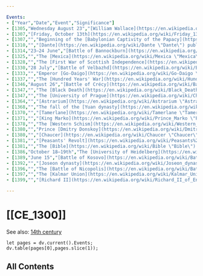 ```yaml
---

Events:
- ["Year","Date","Event","Significance"]
- [1305,"Wednesday August 23","[William Wallace](https://en.wikipedia.org/wiki/William_Wallace \"William Wallace\") is executed for treason.",""]
- [1307,"[Friday, October 13th](https://en.wikipedia.org/wiki/Friday_13th \"Friday 13th\")","The [Knights Templar](https://en.wikipedia.org/wiki/Knights_Templar \"Knights Templar\") are rounded up and murdered by [Philip the Fair](https://en.wikipedia.org/wiki/Philip_IV_of_France \"Philip IV of France\") of France, with the backing of the Pope.","Hastens the demise of the order within a decade."]
- [1307,"","Beginning of the [Babylonian Captivity of the Papacy](https://en.wikipedia.org/wiki/Babylonian_Captivity_of_the_Papacy \"Babylonian Captivity of the Papacy\") during which the Popes moved to [Avignon](https://en.wikipedia.org/wiki/Avignon \"Avignon\").","Begins a period of over seven decades of the Papacy outside of Rome that would be one of the major factors of the [Western Schism](https://en.wikipedia.org/wiki/Western_Schism \"Western Schism\")."]
- [1310,"","[Dante](https://en.wikipedia.org/wiki/Dante \"Dante\") publishes his _[Divine Comedy](https://en.wikipedia.org/wiki/Divine_Comedy \"Divine Comedy\")_.","Is one of the most defining works of literature during the [Late Middle Ages](https://en.wikipedia.org/wiki/Late_Middle_Ages \"Late Middle Ages\"), and among the most recognizable in all of literature."]
- [1314,"23–24 June","[Battle of Bannockburn](https://en.wikipedia.org/wiki/Battle_of_Bannockburn \"Battle of Bannockburn\").","[Robert the Bruce](https://en.wikipedia.org/wiki/Robert_the_Bruce \"Robert the Bruce\") restores [Scotland](https://en.wikipedia.org/wiki/Scotland \"Scotland\")'s _de facto_ independence."]
- [1325,"","The [Mexica](https://en.wikipedia.org/wiki/Mexica \"Mexica\") found the city of [Tenochtitlan](https://en.wikipedia.org/wiki/Tenochtitlan \"Tenochtitlan\").","This would later be the epicenter and capital of the [Aztec Empire](https://en.wikipedia.org/wiki/Aztec_Empire \"Aztec Empire\") until the [Siege of Tenochtitlan](https://en.wikipedia.org/wiki/Siege_of_Tenochtitlan \"Siege of Tenochtitlan\") 200 years later."]
- [1328,"","The [First War of Scottish Independence](https://en.wikipedia.org/wiki/First_War_of_Scottish_Independence \"First War of Scottish Independence\") ends in Scottish victory with the [Treaty of Edinburgh–Northampton](https://en.wikipedia.org/wiki/Treaty_of_Edinburgh%E2%80%93Northampton \"Treaty of Edinburgh–Northampton\") and _de jure_ independence.",""]
- [1330,"28 July","[Battle of Velbazhd](https://en.wikipedia.org/wiki/Battle_of_Velbazhd \"Battle of Velbazhd\").",""]
- [1333,"","Emperor [Go-Daigo](https://en.wikipedia.org/wiki/Go-Daigo \"Go-Daigo\") returns to the throne from exile, and begins the [Kenmu Restoration](https://en.wikipedia.org/wiki/Kenmu_Restoration \"Kenmu Restoration\").","The [Kamakura shogunate](https://en.wikipedia.org/wiki/Kamakura_shogunate \"Kamakura shogunate\") comes to an end, and the Kenmu Restoration only lasts a few years before the [Ashikaga shogunate](https://en.wikipedia.org/wiki/Ashikaga_shogunate \"Ashikaga shogunate\") begins."]
- [1337,"","The [Hundred Years' War](https://en.wikipedia.org/wiki/Hundred_Years%27_War \"Hundred Years' War\") begins. England and France struggle for a dominating position in Europe and their region.","The war will span through three/four different war periods within a 116-year period."]
- [1346,"August 26","[Battle of Crécy](https://en.wikipedia.org/wiki/Battle_of_Cr%C3%A9cy \"Battle of Crécy\").","English forces led by [Edward III](https://en.wikipedia.org/wiki/Edward_III \"Edward III\") and [Edward, the Black Prince](https://en.wikipedia.org/wiki/Edward,_the_Black_Prince \"Edward, the Black Prince\") defeat the French forces of [Philip VI](https://en.wikipedia.org/wiki/Philip_VI_of_France \"Philip VI of France\") despite being outnumbered at least 4 to 1, with the [longbow](https://en.wikipedia.org/wiki/English_longbow \"English longbow\") being a major factor in favor of England. Also considered to be the beginning of the end of classic [chivalry](https://en.wikipedia.org/wiki/Chivalry \"Chivalry\")."]
- [1347,"","The [Black Death](https://en.wikipedia.org/wiki/Black_Death \"Black Death\") ravages Europe for the first of many times. An estimated 20% – 40% of the population is thought to have perished within the first year.","The first of many concurrences of this plague, This was believed to have wiped out as many as 50% of Europe's population by its end."]
- [1347,"","The [University of Prague](https://en.wikipedia.org/wiki/Charles_University_of_Prague \"Charles University of Prague\") is founded.","It is the oldest Czech and German-Speaking University in the world"]
- [1364,"","[Astrarium](https://en.wikipedia.org/wiki/Astrarium \"Astrarium\")","[Giovanni de Dondi](https://en.wikipedia.org/wiki/Giovanni_de_Dondi \"Giovanni de Dondi\")"]
- [1368,"","The fall of the [Yuan dynasty](https://en.wikipedia.org/wiki/Yuan_dynasty \"Yuan dynasty\"). Its remnants, known as [Northern Yuan](https://en.wikipedia.org/wiki/Northern_Yuan \"Northern Yuan\"), continued to rule [Mongolia](https://en.wikipedia.org/wiki/Mongolia \"Mongolia\").","The breakup of the Mongol Empire, which marked the end of [Pax Mongolica](https://en.wikipedia.org/wiki/Pax_Mongolica \"Pax Mongolica\")."]
- [1370,"","[Tamerlane](https://en.wikipedia.org/wiki/Tamerlane \"Tamerlane\") establishes the [Timurid dynasty](https://en.wikipedia.org/wiki/Timurid_dynasty \"Timurid dynasty\").","During this 35-year period, [Tamerlane](https://en.wikipedia.org/wiki/Timur \"Timur\") would ravage his fellow Islamic states such as the [Golden Horde](https://en.wikipedia.org/wiki/Golden_Horde \"Golden Horde\") and the [Delhi Sultanate](https://en.wikipedia.org/wiki/Delhi_Sultanate \"Delhi Sultanate\") in order to accomplish his goal of a restored Mongol Empire."]
- [1371,"","[King Marko](https://en.wikipedia.org/wiki/Prince_Marko \"Prince Marko\")'s realm is established, the capital is located in [Prilep](https://en.wikipedia.org/wiki/Prilep \"Prilep\").",""]
- [1378,"","The [Western Schism](https://en.wikipedia.org/wiki/Western_Schism \"Western Schism\") during which three claimant popes were elected simultaneously.","The [Avignon Papacy](https://en.wikipedia.org/wiki/Avignon_Papacy \"Avignon Papacy\") ends."]
- [1380,"","Prince [Dmitry Donskoy](https://en.wikipedia.org/wiki/Dmitry_Donskoy \"Dmitry Donskoy\") of Moscow led a united Russian army to a victory over the [Mongols](https://en.wikipedia.org/wiki/Mongols \"Mongols\") in the [Battle of Kulikovo](https://en.wikipedia.org/wiki/Battle_of_Kulikovo \"Battle of Kulikovo\").","The first successful (temporary) attempt to overthrow the Tatar-Mongol yoke over the Russian principalities. Moscow becomes the center of unification of the northeastern Russian lands."]
- [1380,"","[Chaucer](https://en.wikipedia.org/wiki/Chaucer \"Chaucer\") begins to write [The Canterbury Tales](https://en.wikipedia.org/wiki/The_Canterbury_Tales \"The Canterbury Tales\").","Chaucer's greatest work, and one of the foundations towards the formation of the Modern English language"]
- [1381,"","[Peasants' Revolt](https://en.wikipedia.org/wiki/Peasants%27_Revolt \"Peasants' Revolt\") in England.","Quickest-spread revolt in English history, and the most popular revolt of the [Late Middle Ages](https://en.wikipedia.org/wiki/Late_Middle_Ages \"Late Middle Ages\")."]
- [1381,"","The [Bible](https://en.wikipedia.org/wiki/Bible \"Bible\") is translated into English by [John Wycliffe](https://en.wikipedia.org/wiki/John_Wycliffe \"John Wycliffe\").","First print published in English ([Vulgate](https://en.wikipedia.org/wiki/Vulgate \"Vulgate\"))"]
- [1386,"October 18–19th","The [University of Heidelberg](https://en.wikipedia.org/wiki/University_of_Heidelberg \"University of Heidelberg\") is founded.","It is the oldest university in [Germany](https://en.wikipedia.org/wiki/Germany \"Germany\")."]
- [1389,"June 15","[Battle of Kosovo](https://en.wikipedia.org/wiki/Battle_of_Kosovo \"Battle of Kosovo\") in Serbia.","This was in many respects the decisive battle between the Turks, led by [Sultan Murat](https://en.wikipedia.org/wiki/Murad_I \"Murad I\"), and Christian army, led by the [Serbs](https://en.wikipedia.org/wiki/Serbs \"Serbs\") and their duke Lazar. The battle took place in Kosovo, the southern province of the Medieval Serbian Empire. After this battle Turkish empire continued to spread over the Balkans, to finally reach [Vienna](https://en.wikipedia.org/wiki/Vienna \"Vienna\")."]
- [1392,"","[Joseon dynasty](https://en.wikipedia.org/wiki/Joseon_dynasty \"Joseon dynasty\") founded in [Korea](https://en.wikipedia.org/wiki/Korea \"Korea\").","Becomes longest reigning Korean dynasty."]
- [1396,"","The [Battle of Nicopolis](https://en.wikipedia.org/wiki/Battle_of_Nicopolis \"Battle of Nicopolis\").","The last great [Crusade](https://en.wikipedia.org/wiki/Crusade \"Crusade\") fails. [Bulgaria](https://en.wikipedia.org/wiki/Bulgaria \"Bulgaria\") was conquered by the [Ottomans](https://en.wikipedia.org/wiki/Ottomans \"Ottomans\")"]
- [1397,"","The [Kalmar Union](https://en.wikipedia.org/wiki/Kalmar_Union \"Kalmar Union\") is formed.","Queen [Margaret I of Denmark](https://en.wikipedia.org/wiki/Margaret_I_of_Denmark \"Margaret I of Denmark\") unites the [Denmark](https://en.wikipedia.org/wiki/Kingdom_of_Denmark \"Kingdom of Denmark\"), [Sweden](https://en.wikipedia.org/wiki/Kingdom_of_Sweden \"Kingdom of Sweden\"), and [Norway](https://en.wikipedia.org/wiki/Kingdom_of_Norway \"Kingdom of Norway\"), and lasts until 1523."]
- [1399,"","[Richard II](https://en.wikipedia.org/wiki/Richard_II_of_England \"Richard II of England\") abdicates the throne to Henry of Bolingbroke, who becomes [Henry IV of England](https://en.wikipedia.org/wiki/Henry_IV_of_England \"Henry IV of England\").","End of [Plantagenet dynasty](https://en.wikipedia.org/wiki/Plantagenet_dynasty \"Plantagenet dynasty\"), beginning of the [Lancaster](https://en.wikipedia.org/wiki/House_of_Lancaster \"House of Lancaster\") lineage of kings."]

---
```


# [[CE_1300]] 

See also: [14th century](https://en.wikipedia.org/wiki/14th_century "14th century")


```dataviewjs
let pages = dv.current().Events;
dv.table(pages[0],pages.slice(1));
```


## All Contents

```folderv
```




